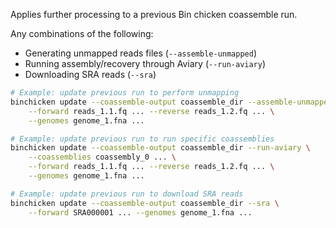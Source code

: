 
Applies further processing to a previous Bin chicken coassemble run.

Any combinations of the following:

- Generating unmapped reads files (`--assemble-unmapped`)
- Running assembly/recovery through Aviary (`--run-aviary`)
- Downloading SRA reads (`--sra`)

```bash
# Example: update previous run to perform unmapping
binchicken update --coassemble-output coassemble_dir --assemble-unmapped \
    --forward reads_1.1.fq ... --reverse reads_1.2.fq ... \
    --genomes genome_1.fna ...

# Example: update previous run to run specific coassemblies
binchicken update --coassemble-output coassemble_dir --run-aviary \
    --coassemblies coassembly_0 ... \
    --forward reads_1.1.fq ... --reverse reads_1.2.fq ... \
    --genomes genome_1.fna ...

# Example: update previous run to download SRA reads
binchicken update --coassemble-output coassemble_dir --sra \
    --forward SRA000001 ... --genomes genome_1.fna ...
```

